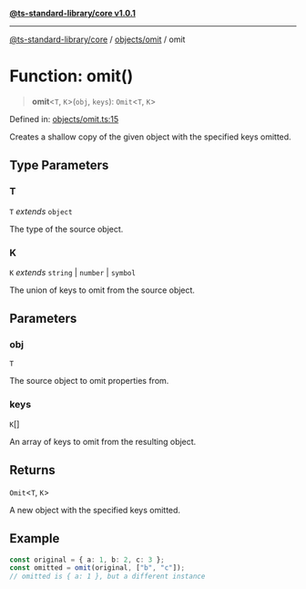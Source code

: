 [**@ts-standard-library/core v1.0.1**](../../../README.md)

***

[@ts-standard-library/core](../../../modules.md) / [objects/omit](../README.md) / omit

# Function: omit()

> **omit**\<`T`, `K`\>(`obj`, `keys`): `Omit`\<`T`, `K`\>

Defined in: [objects/omit.ts:15](https://github.com/gabaudette/ts-stdlib/blob/7333da76bc775fbabd0907ad8519b912cfc2fe26/packages/core/src/objects/omit.ts#L15)

Creates a shallow copy of the given object with the specified keys omitted.

## Type Parameters

### T

`T` *extends* `object`

The type of the source object.

### K

`K` *extends* `string` \| `number` \| `symbol`

The union of keys to omit from the source object.

## Parameters

### obj

`T`

The source object to omit properties from.

### keys

`K`[]

An array of keys to omit from the resulting object.

## Returns

`Omit`\<`T`, `K`\>

A new object with the specified keys omitted.

## Example

```ts
const original = { a: 1, b: 2, c: 3 };
const omitted = omit(original, ["b", "c"]);
// omitted is { a: 1 }, but a different instance
```
